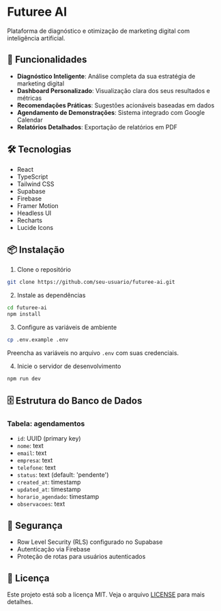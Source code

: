 # Futuree AI

Plataforma de diagnóstico e otimização de marketing digital com inteligência artificial.

## 🚀 Funcionalidades

- **Diagnóstico Inteligente**: Análise completa da sua estratégia de marketing digital
- **Dashboard Personalizado**: Visualização clara dos seus resultados e métricas
- **Recomendações Práticas**: Sugestões acionáveis baseadas em dados
- **Agendamento de Demonstrações**: Sistema integrado com Google Calendar
- **Relatórios Detalhados**: Exportação de relatórios em PDF

## 🛠️ Tecnologias

- React
- TypeScript
- Tailwind CSS
- Supabase
- Firebase
- Framer Motion
- Headless UI
- Recharts
- Lucide Icons

## 📦 Instalação

1. Clone o repositório
```bash
git clone https://github.com/seu-usuario/futuree-ai.git
```

2. Instale as dependências
```bash
cd futuree-ai
npm install
```

3. Configure as variáveis de ambiente
```bash
cp .env.example .env
```
Preencha as variáveis no arquivo `.env` com suas credenciais.

4. Inicie o servidor de desenvolvimento
```bash
npm run dev
```

## 🗄️ Estrutura do Banco de Dados

### Tabela: agendamentos
- `id`: UUID (primary key)
- `nome`: text
- `email`: text
- `empresa`: text
- `telefone`: text
- `status`: text (default: 'pendente')
- `created_at`: timestamp
- `updated_at`: timestamp
- `horario_agendado`: timestamp
- `observacoes`: text

## 🔐 Segurança

- Row Level Security (RLS) configurado no Supabase
- Autenticação via Firebase
- Proteção de rotas para usuários autenticados

## 📄 Licença

Este projeto está sob a licença MIT. Veja o arquivo [LICENSE](LICENSE) para mais detalhes. 